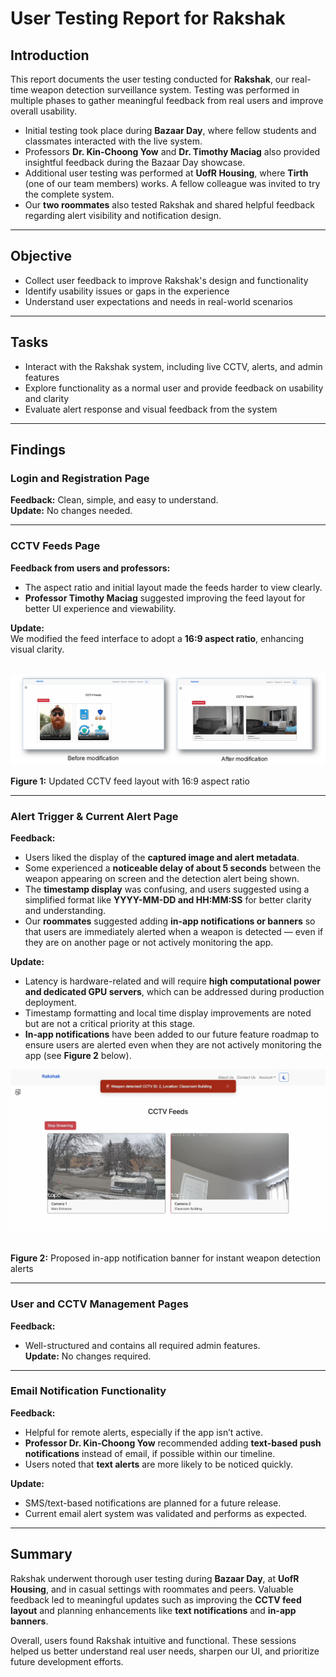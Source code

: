 # User Testing Report for Rakshak

## Introduction

This report documents the user testing conducted for **Rakshak**, our real-time weapon detection surveillance system. Testing was performed in multiple phases to gather meaningful feedback from real users and improve overall usability.

- Initial testing took place during **Bazaar Day**, where fellow students and classmates interacted with the live system.
- Professors **Dr. Kin-Choong Yow** and **Dr. Timothy Maciag** also provided insightful feedback during the Bazaar Day showcase.
- Additional user testing was performed at **UofR Housing**, where **Tirth** (one of our team members) works. A fellow colleague was invited to try the complete system.
- Our **two roommates** also tested Rakshak and shared helpful feedback regarding alert visibility and notification design.

---

## Objective

- Collect user feedback to improve Rakshak's design and functionality  
- Identify usability issues or gaps in the experience  
- Understand user expectations and needs in real-world scenarios  

---

## Tasks

- Interact with the Rakshak system, including live CCTV, alerts, and admin features  
- Explore functionality as a normal user and provide feedback on usability and clarity  
- Evaluate alert response and visual feedback from the system  

---

## Findings

### Login and Registration Page  
**Feedback:** Clean, simple, and easy to understand.  
**Update:** No changes needed.

---

### CCTV Feeds Page  
**Feedback from users and professors:**  
- The aspect ratio and initial layout made the feeds harder to view clearly.  
- **Professor Timothy Maciag** suggested improving the feed layout for better UI experience and viewability.

**Update:**  
We modified the feed interface to adopt a **16:9 aspect ratio**, enhancing visual clarity.  
<br >

![Updated UI](../../public/images/updatedUI.png)
<br >

**Figure 1:** Updated CCTV feed layout with 16:9 aspect ratio


---

### Alert Trigger & Current Alert Page  
**Feedback:**  
- Users liked the display of the **captured image and alert metadata**.  
- Some experienced a **noticeable delay of about 5 seconds** between the weapon appearing on screen and the detection alert being shown.  
- The **timestamp display** was confusing, and users suggested using a simplified format like **YYYY-MM-DD and HH:MM:SS** for better clarity and understanding.  
- Our **roommates** suggested adding **in-app notifications or banners** so that users are immediately alerted when a weapon is detected — even if they are on another page or not actively monitoring the app.

**Update:**  
- Latency is hardware-related and will require **high computational power and dedicated GPU servers**, which can be addressed during production deployment.  
- Timestamp formatting and local time display improvements are noted but are not a critical priority at this stage.  
- **In-app notifications** have been added to our future feature roadmap to ensure users are alerted even when they are not actively monitoring the app (see **Figure 2** below).  

![In-App Notification](../../public/images/in-app-notification.png)  
<br >

**Figure 2:** Proposed in-app notification banner for instant weapon detection alerts

---

### User and CCTV Management Pages  
**Feedback:**  
- Well-structured and contains all required admin features.  
**Update:** No changes required.

---

### Email Notification Functionality  
**Feedback:**  
- Helpful for remote alerts, especially if the app isn’t active.  
- **Professor Dr. Kin-Choong Yow** recommended adding **text-based push notifications** instead of email, if possible within our timeline.  
- Users noted that **text alerts** are more likely to be noticed quickly.

**Update:**  
- SMS/text-based notifications are planned for a future release.  
- Current email alert system was validated and performs as expected.

---

## Summary

Rakshak underwent thorough user testing during **Bazaar Day**, at **UofR Housing**, and in casual settings with roommates and peers. Valuable feedback led to meaningful updates such as improving the **CCTV feed layout** and planning enhancements like **text notifications** and **in-app banners**.

Overall, users found Rakshak intuitive and functional. These sessions helped us better understand real user needs, sharpen our UI, and prioritize future development efforts.
